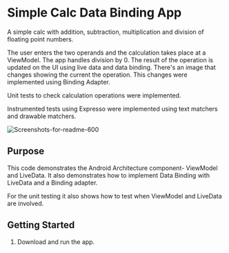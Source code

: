 Simple Calc Data Binding App
===================================

A simple calc with addition, subtraction, multiplication and division of floating point numbers.

The user enters the two operands and the calculation takes place at a ViewModel.
The app handles division by 0. 
The result of the operation is updated on the UI using live data and data binding.
There's an image that changes showing the current the operation. This changes were implemented using Binding Adapter.

Unit tests to check calculation operations were implemented.

Instrumented tests using Expresso were implemented using text matchers and drawable matchers. 

![Screenshots-for-readme-600](https://user-images.githubusercontent.com/96868937/179285723-911d5cac-2315-44cb-8013-840e4db57f48.jpg)


Purpose
--------------

This code demonstrates the Android Architecture component- ViewModel and LiveData.
It also demonstrates how to implement Data Binding with LiveData and a Binding adapter.

For the unit testing it also shows how to test when ViewModel and LiveData are involved.

Getting Started
---------------

1. Download and run the app.
